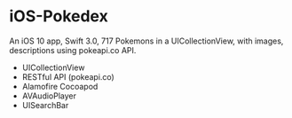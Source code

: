 # iOS-Pokedex
An iOS 10 app, Swift 3.0, 717 Pokemons in a UICollectionView, with images, descriptions using pokeapi.co API.

- UICollectionView
- RESTful API (pokeapi.co)
- Alamofire Cocoapod
- AVAudioPlayer
- UISearchBar



